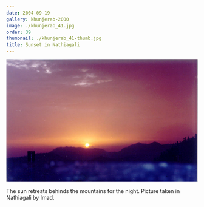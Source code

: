 ```yaml
---
date: 2004-09-19
gallery: khunjerab-2000
image: ./khunjerab_41.jpg
order: 39
thumbnail: ./khunjerab_41-thumb.jpg
title: Sunset in Nathiagali
---
```


![Sunset in Nathiagali](./khunjerab_41.jpg)

The sun retreats behinds the mountains for the night. Picture taken in Nathiagali by Imad.